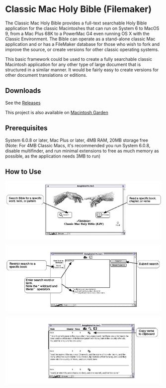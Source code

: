 # Classic Mac Holy Bible (Filemaker)

The Classic Mac Holy Bible provides a full-text searchable Holy Bible application for the classic Macintoshes that can run on System 6 to MacOS 9, from a Mac Plus 68K to a PowerMac G4 even running OS X with the Classic Environment.  The Bible can operate as a stand-alone classic Mac application and or has a FileMaker database for those who wish to fork and improve the source, or create versions for other classic operating systems.

This basic framework could be used to create a fully searchable classic Macintosh application for any other type of large document that is structured in a similar manner. It would be fairly easy to create versions for other document translations or editions.

## Downloads
See the [Releases](https://github.com/djtrustgod/Classic-Mac-Holy-Bible/releases)

This project is also available on [Macintosh Garden](https://macintoshgarden.org/apps/classic-mac-holy-bible-filemaker)

## Prerequisites

System 6.0.8 or later, Mac Plus or later, 4MB RAM, 20MB storage free
(Note: For 4MB Classic Macs, it's recommended you run System 6.0.8, disable multifinder, and run minimal extensions to free as much memory as possible, as the application needs 3MB to run)

## How to Use

![Home Screen Help](https://github.com/djtrustgod/Classic-Mac-Holy-Bible/blob/main/ClassicMac/Help/Screens/Help-Home.Final.png?raw=true)

![Search Screen Help](https://github.com/djtrustgod/Classic-Mac-Holy-Bible/blob/main/ClassicMac/Help/Screens/Help-Search.Final.png?raw=true)

![Reading Screen Help](https://github.com/djtrustgod/Classic-Mac-Holy-Bible/blob/main/ClassicMac/Help/Screens/Help-Read.Final.png?raw=true)
